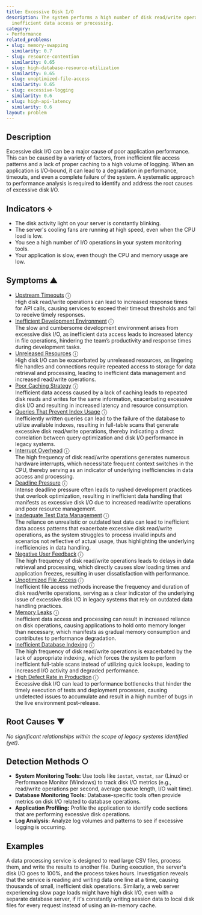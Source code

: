 ```yaml
---
title: Excessive Disk I/O
description: The system performs a high number of disk read/write operations, indicating
  inefficient data access or processing.
category:
- Performance
related_problems:
- slug: memory-swapping
  similarity: 0.7
- slug: resource-contention
  similarity: 0.65
- slug: high-database-resource-utilization
  similarity: 0.65
- slug: unoptimized-file-access
  similarity: 0.65
- slug: excessive-logging
  similarity: 0.6
- slug: high-api-latency
  similarity: 0.6
layout: problem
---
```


## Description
Excessive disk I/O can be a major cause of poor application performance. This can be caused by a variety of factors, from inefficient file access patterns and a lack of proper caching to a high volume of logging. When an application is I/O-bound, it can lead to a degradation in performance, timeouts, and even a complete failure of the system. A systematic approach to performance analysis is required to identify and address the root causes of excessive disk I/O.

## Indicators ⟡
- The disk activity light on your server is constantly blinking.
- The server's cooling fans are running at high speed, even when the CPU load is low.
- You see a high number of I/O operations in your system monitoring tools.
- Your application is slow, even though the CPU and memory usage are low.

## Symptoms ▲
- [Upstream Timeouts](upstream-timeouts.md) <span class="info-tooltip" title="Confidence: 0.625, Strength: 0.803">ⓘ</span>
<br/>  High disk read/write operations can lead to increased response times for API calls, causing services to exceed their timeout thresholds and fail to receive timely responses.
- [Inefficient Development Environment](inefficient-development-environment.md) <span class="info-tooltip" title="Confidence: 0.594, Strength: 0.868">ⓘ</span>
<br/>  The slow and cumbersome development environment arises from excessive disk I/O, as inefficient data access leads to increased latency in file operations, hindering the team’s productivity and response times during development tasks.
- [Unreleased Resources](unreleased-resources.md) <span class="info-tooltip" title="Confidence: 0.540, Strength: 0.840">ⓘ</span>
<br/>  High disk I/O can be exacerbated by unreleased resources, as lingering file handles and connections require repeated access to storage for data retrieval and processing, leading to inefficient data management and increased read/write operations.
- [Poor Caching Strategy](poor-caching-strategy.md) <span class="info-tooltip" title="Confidence: 0.456, Strength: 0.804">ⓘ</span>
<br/>  Inefficient data access caused by a lack of caching leads to repeated disk reads and writes for the same information, exacerbating excessive disk I/O and resulting in increased latency and resource consumption.
- [Queries That Prevent Index Usage](queries-that-prevent-index-usage.md) <span class="info-tooltip" title="Confidence: 0.431, Strength: 0.768">ⓘ</span>
<br/>  Inefficiently written queries can lead to the failure of the database to utilize available indexes, resulting in full-table scans that generate excessive disk read/write operations, thereby indicating a direct correlation between query optimization and disk I/O performance in legacy systems.
- [Interrupt Overhead](interrupt-overhead.md) <span class="info-tooltip" title="Confidence: 0.393, Strength: 0.844">ⓘ</span>
<br/>  The high frequency of disk read/write operations generates numerous hardware interrupts, which necessitate frequent context switches in the CPU, thereby serving as an indicator of underlying inefficiencies in data access and processing.
- [Deadline Pressure](deadline-pressure.md) <span class="info-tooltip" title="Confidence: 0.388, Strength: 0.825">ⓘ</span>
<br/>  Intense deadline pressure often leads to rushed development practices that overlook optimization, resulting in inefficient data handling that manifests as excessive disk I/O due to increased read/write operations and poor resource management.
- [Inadequate Test Data Management](inadequate-test-data-management.md) <span class="info-tooltip" title="Confidence: 0.379, Strength: 0.856">ⓘ</span>
<br/>  The reliance on unrealistic or outdated test data can lead to inefficient data access patterns that exacerbate excessive disk read/write operations, as the system struggles to process invalid inputs and scenarios not reflective of actual usage, thus highlighting the underlying inefficiencies in data handling.
- [Negative User Feedback](negative-user-feedback.md) <span class="info-tooltip" title="Confidence: 0.373, Strength: 0.815">ⓘ</span>
<br/>  The high frequency of disk read/write operations leads to delays in data retrieval and processing, which directly causes slow loading times and application freezes, resulting in user dissatisfaction with performance.
- [Unoptimized File Access](unoptimized-file-access.md) <span class="info-tooltip" title="Confidence: 0.368, Strength: 0.891">ⓘ</span>
<br/>  Inefficient file access methods increase the frequency and duration of disk read/write operations, serving as a clear indicator of the underlying issue of excessive disk I/O in legacy systems that rely on outdated data handling practices.
- [Memory Leaks](memory-leaks.md) <span class="info-tooltip" title="Confidence: 0.333, Strength: 0.860">ⓘ</span>
<br/>  Inefficient data access and processing can result in increased reliance on disk operations, causing applications to hold onto memory longer than necessary, which manifests as gradual memory consumption and contributes to performance degradation.
- [Inefficient Database Indexing](inefficient-database-indexing.md) <span class="info-tooltip" title="Confidence: 0.325, Strength: 0.828">ⓘ</span>
<br/>  The high frequency of disk read/write operations is exacerbated by the lack of appropriate indexing, which forces the system to perform inefficient full-table scans instead of utilizing quick lookups, leading to increased I/O activity and degraded performance.
- [High Defect Rate in Production](high-defect-rate-in-production.md) <span class="info-tooltip" title="Confidence: 0.323, Strength: 0.764">ⓘ</span>
<br/>  Excessive disk I/O can lead to performance bottlenecks that hinder the timely execution of tests and deployment processes, causing undetected issues to accumulate and result in a high number of bugs in the live environment post-release.

## Root Causes ▼

*No significant relationships within the scope of legacy systems identified (yet).*

## Detection Methods ○

- **System Monitoring Tools:** Use tools like `iostat`, `vmstat`, `sar` (Linux) or Performance Monitor (Windows) to track disk I/O metrics (e.g., read/write operations per second, average queue length, I/O wait time).
- **Database Monitoring Tools:** Database-specific tools often provide metrics on disk I/O related to database operations.
- **Application Profiling:** Profile the application to identify code sections that are performing excessive disk operations.
- **Log Analysis:** Analyze log volumes and patterns to see if excessive logging is occurring.

## Examples
A data processing service is designed to read large CSV files, process them, and write the results to another file. During execution, the server's disk I/O goes to 100%, and the process takes hours. Investigation reveals that the service is reading and writing data one line at a time, causing thousands of small, inefficient disk operations. Similarly, a web server experiencing slow page loads might have high disk I/O, even with a separate database server, if it's constantly writing session data to local disk files for every request instead of using an in-memory cache.

